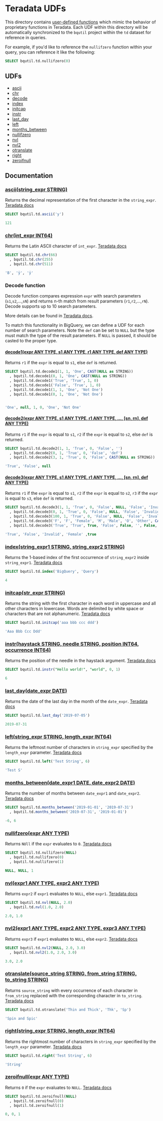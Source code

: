 # Teradata UDFs

This directory contains [user-defined functions](https://cloud.google.com/bigquery/docs/reference/standard-sql/user-defined-functions)
which mimic the behavior of proprietary functions in Teradata. Each UDF within this
directory will be automatically synchronized to the `bqutil` project within the
`td` dataset for reference in queries.

For example, if you'd like to reference the `nullifzero` function within your query,
you can reference it like the following:
```sql
SELECT bqutil.td.nullifzero(0)
```

## UDFs

* [ascii](#asciistring_expr-string)
* [chr](#chrint_expr-int64)
* [decode](#decode-function)
* [index](#indexstring_expr1-string-string_expr2-string)
* [initcap](#initcapstr_expr-string)
* [instr](#instrhaystack-string-needle-string-position-int64-occurrence-int64)
* [last_day](#last_daydate_expr-date)
* [left](#leftstring_expr-string-length_expr-int64)
* [months_between](#months_betweendate_expr1-date-date_expr2-date)
* [nullifzero](#nullifzeroexpr-any-type)
* [nvl](#nvlexpr1-any-type-expr2-any-type)
* [nvl2](#nvl2expr1-any-type-expr2-any-type-expr3-any-type)
* [otranslate](#otranslatesource_string-string-from_string-string-to_string-string)
* [right](#rightstring_expr-string-length_expr-int64)
* [zeroifnull](#zeroifnullexpr-any-type)

## Documentation

### [ascii(string_expr STRING)](ascii.sqlx)
Returns the decimal representation of the first character in the `string_expr`. [Teradata docs](https://docs.teradata.com/reader/1DcoER_KpnGTfgPinRAFUw/qSvGNudIWmkd0nY_HkZ8~w)
```sql
SELECT bqutil.td.ascii('y')

121
```


### [chr(int_expr INT64)](chr.sqlx)
Returns the Latin ASCII character of `int_expr`. [Teradata docs](https://docs.teradata.com/reader/756LNiPSFdY~4JcCCcR5Cw/FUQ2~FCYkt6QoamvY1G4Cg)
```sql
SELECT bqutil.td.chr(66)
  , bqutil.td.chr(255)
  , bqutil.td.chr(511)

'B', 'ÿ', 'ÿ'
```


### Decode function
Decode function compares expression `expr` with search parameters (`s1`,`s2`,...,`sN`) and returns n-th match from result parameters (`r1`,`r2`,...,`rN`).
Decode supports up to 10 search parameters.

More details can be found in [Teradata docs](https://docs.teradata.com/reader/kmuOwjp1zEYg98JsB8fu_A/8Jial4oyTcTU94YzVNRWIQ).

To match this functionality in BigQuery, we can define a UDF for each number of search parameters. Note the `def` can be set to `NULL` but the type must match the type of the result parameters. If `NULL` is passed, it should be casted to the proper type.

#### [decode1(expr  ANY TYPE, s1  ANY TYPE, r1  ANY TYPE, def  ANY TYPE)](decode1.sqlx)
Returns `r1` if the `expr` is equal to `s1`, else `def` is returned.
```sql
SELECT bqutil.td.decode1(1, 1, 'One', CAST(NULL as STRING))
  , bqutil.td.decode1(0, 1, 'One', CAST(NULL as STRING))
  , bqutil.td.decode1('True', 'True', 1, 0)
  , bqutil.td.decode1('False', 'True', 1, 0)
  , bqutil.td.decode1(1, 1, 'One', 'Not One')
  , bqutil.td.decode1(0, 1, 'One', 'Not One')


'One', null, 1, 0, 'One', 'Not One'
```


#### [decode2(expr ANY TYPE, s1 ANY TYPE, r1 ANY TYPE, ..., [sn, rn], def ANY TYPE)](decode2.sqlx)
Returns `r1` if the `expr` is equal to `s1`, `r2` if the `expr` is equal to `s2`, else `def` is returned.
```sql
SELECT bqutil.td.decode2(1, 1, 'True', 0, 'False', '')
  , bqutil.td.decode2(0, 1, 'True', 0, 'False', 'def')
  , bqutil.td.decode2(3, 1, 'True', 0, 'False', CAST(NULL as STRING))

'True', 'False', null
```


#### [decode3(expr ANY TYPE, s1 ANY TYPE, r1 ANY TYPE, ..., [sn, rn], def ANY TYPE)](decode3.sqlx)
Returns `r1` if the `expr` is equal to `s1`, `r2` if the `expr` is equal to `s2`, `r3` if the `expr` is equal to `s3`, else `def` is returned.
```sql
SELECT bqutil.td.decode3(1, 1, 'True', 0, 'False', NULL, 'False', 'Invalid')
  , bqutil.td.decode3(0, 1, 'True', 0, 'False', NULL, 'False', 'Invalid')
  , bqutil.td.decode3(100, 1, 'True', 0, 'False', NULL, 'False', 'Invalid')
  , bqutil.td.decode3('F', 'F', 'Female', 'M', 'Male', 'O', 'Other', CAST(NULL as STRING))
  , bqutil.td.decode3('True', 'True', True, 'False', False, '', False, CAST(NULL as BOOLEAN))

'True', 'False', 'Invalid', 'Female' ,true
```


### [index(string_expr1 STRING, string_expr2 STRING)](index.sqlx)
Returns the 1-based index of the first occurrence of `string_expr2` inside `string_expr1`. [Teradata docs](https://docs.teradata.com/reader/1DcoER_KpnGTfgPinRAFUw/lYkmnMUSl7umkauHRSSITQ)
```sql
SELECT bqutil.td.index('BigQuery', 'Query')

4
```


### [initcap(str_expr STRING)](initcap.sqlx)
Returns the string with the first character in each word in uppercase and all other characters in lowercase. Words are delimited by white space or characters that are not alphanumeric. [Teradata docs](https://docs.teradata.com/reader/1DcoER_KpnGTfgPinRAFUw/UEPvXHHzWqddlheTJxjyEQ)
```sql
SELECT bqutil.td.initcap('aaa bbb ccc ddd')

'Aaa Bbb Ccc Ddd'
```


### [instr(haystack STRING, needle STRING, position INT64, occurrence INT64)](instr.sqlx)
Returns the position of the needle in the haystack argument. [Teradata docs](https://docs.teradata.com/reader/1DcoER_KpnGTfgPinRAFUw/rrqCW37EQIIs_DS6JLvMbg)
```sql
SELECT bqutil.td.instr("Hello world!", "world", 0, 1)

6
```


### [last_day(date_expr DATE)](last_day.sqlx)
Returns the date of the last day in the month of the `date_expr`. [Teradata docs](https://docs.teradata.com/reader/1DcoER_KpnGTfgPinRAFUw/UYSHIofb6DaOFRBng8e3mQ)
```sql
SELECT bqutil.td.last_day('2019-07-05')

2019-07-31
```


### [left(string_expr STRING, length_expr INT64)](left.sqlx)
Returns the leftmost number of characters in `string_expr` specified by the `length_expr` parameter. [Teradata docs](https://docs.teradata.com/reader/1DcoER_KpnGTfgPinRAFUw/Ef3DAn9emz~W57YSCkoEOQ)
```sql
SELECT bqutil.td.left('Test String', 6)

'Test S'
```


### [months_between(date_expr1 DATE, date_expr2 DATE)](months_between.sqlx)
Returns the number of months between `date_expr1` and `date_expr2`. [Teradata docs](https://docs.teradata.com/reader/1DcoER_KpnGTfgPinRAFUw/ZrhSoO_oe_0dW9lkeueH1Q)
```sql
SELECT bqutil.td.months_between('2019-01-01', '2019-07-31')
  , bqutil.td.months_between('2019-07-31', '2019-01-01')

-6, 6
```


### [nullifzero(expr ANY TYPE)](nullifzero.sqlx)
Returns `NUll` if the `expr` evaluates to `0`. [Teradata docs](https://docs.teradata.com/reader/1DcoER_KpnGTfgPinRAFUw/WydeQxu0SJWrkTyxvekB7g)
```sql
SELECT bqutil.td.nullifzero(NULL)
  , bqutil.td.nullifzero(0)
  , bqutil.td.nullifzero(1)

NULL, NULL, 1
```


### [nvl(expr1 ANY TYPE, expr2 ANY TYPE)](nvl.sqlx)
Returns `expr2` if `expr1` evaluates to `NULL`, else `expr1`. [Teradata docs](https://docs.teradata.com/reader/kmuOwjp1zEYg98JsB8fu_A/A3B8KYGf9EJhU2iCgqqrzw)
```sql
SELECT bqutil.td.nvl(NULL, 2.0)
  , bqutil.td.nvl(1.0, 2.0)

2.0, 1.0
```


### [nvl2(expr1 ANY TYPE, expr2 ANY TYPE, expr3 ANY TYPE)](nvl2.sqlx)
Returns `expr3` if `expr1` evaluates to `NULL`, else `expr2`. [Teradata docs](https://docs.teradata.com/reader/kmuOwjp1zEYg98JsB8fu_A/_77jzgn34QLLsZDslWefpw)
```sql
SELECT bqutil.td.nvl2(NULL, 2.0, 3.0)
  , bqutil.td.nvl2(1.0, 2.0, 3.0)

3.0, 2.0
```


### [otranslate(source_string STRING, from_string STRING, to_string STRING)](otranslate.sqlx)
Returns `source_string` with every occurrence of each character in `from_string` replaced with the corresponding character in `to_string`. [Teradata docs](https://docs.teradata.com/reader/kmuOwjp1zEYg98JsB8fu_A/UqxeIKN2A5LF~HyiovshLg)
```sql
SELECT bqutil.td.otranslate('Thin and Thick', 'Thk', 'Sp')

'Spin and Spic'
```


### [right(string_expr STRING, length_expr INT64)](right.sqlx)
Returns the rightmost number of characters in `string_expr` specified by the `length_expr` parameter. [Teradata docs](https://docs.teradata.com/reader/1DcoER_KpnGTfgPinRAFUw/4bAyNUOB6_VOuvSVrDRqDQ)
```sql
SELECT bqutil.td.right('Test String', 6)

'String'
```


### [zeroifnull(expr ANY TYPE)](zeroifnull.sqlx)
Returns `0` if the `expr` evaluates to `NULL`. [Teradata docs](https://docs.teradata.com/reader/1DcoER_KpnGTfgPinRAFUw/4e57e7Mq4VCe5YtLMKoY4g)
```sql
SELECT bqutil.td.zeroifnull(NULL)
  , bqutil.td.zeroifnull(0)
  , bqutil.td.zeroifnull(1)

0, 0, 1
```
